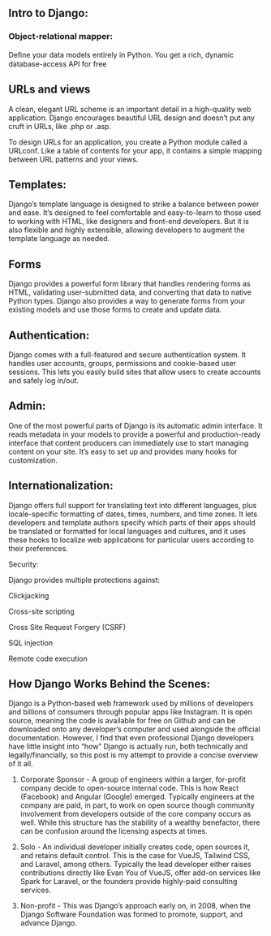 ## Intro to Django:

### Object-relational mapper:

Deﬁne your data models entirely in Python. You get a rich, dynamic database-access API for free 

## URLs and views

A clean, elegant URL scheme is an important detail in a high-quality web application. Django encourages beautiful URL design and doesn’t put any cruft in URLs, like .php or .asp.

To design URLs for an application, you create a Python module called a URLconf. Like a table of contents for your app, it contains a simple mapping between URL patterns and your views.

## Templates:

Django’s template language is designed to strike a balance between power and ease. It’s designed to feel comfortable and easy-to-learn to those used to working with HTML, like designers and front-end developers. But it is also flexible and highly extensible, allowing developers to augment the template language as needed.


## Forms

Django provides a powerful form library that handles rendering forms as HTML, validating user-submitted data, and converting that data to native Python types. Django also provides a way to generate forms from your existing models and use those forms to create and update data.

## Authentication:

Django comes with a full-featured and secure authentication system. It handles user accounts, groups, permissions and cookie-based user sessions. This lets you easily build sites that allow users to create accounts and safely log in/out.

## Admin:

One of the most powerful parts of Django is its automatic admin interface. It reads metadata in your models to provide a powerful and production-ready interface that content producers can immediately use to start managing content on your site. It’s easy to set up and provides many hooks for customization.

## Internationalization:

Django offers full support for translating text into different languages, plus locale-specific formatting of dates, times, numbers, and time zones. It lets developers and template authors specify which parts of their apps should be translated or formatted for local languages and cultures, and it uses these hooks to localize web applications for particular users according to their preferences.

Security:

Django provides multiple protections against:

Clickjacking

Cross-site scripting

Cross Site Request Forgery (CSRF)

SQL injection

Remote code execution


## How Django Works Behind the Scenes:

Django is a Python-based web framework used by millions of developers and billions of consumers through popular apps like Instagram. It is open source, meaning the code is available for free on Github and can be downloaded onto any developer’s computer and used alongside the official documentation. However, I find that even professional Django developers have little insight into “how” Django is actually run, both technically and legally/financially, so this post is my attempt to provide a concise overview of it all.

1) Corporate Sponsor - A group of engineers within a larger, for-profit company decide to open-source internal code. This is how React (Facebook) and Angular (Google) emerged. Typically engineers at the company are paid, in part, to work on open source though community involvement from developers outside of the core company occurs as well. While this structure has the stability of a wealthy benefactor, there can be confusion around the licensing aspects at times.

2) Solo - An individual developer initially creates code, open sources it, and retains default control. This is the case for VueJS, Tailwind CSS, and Laravel, among others. Typically the lead developer either raises contributions directly like Evan You of VueJS, offer add-on services like Spark for Laravel, or the founders provide highly-paid consulting services.

3) Non-profit - This was Django’s approach early on, in 2008, when the Django Software Foundation was formed to promote, support, and advance Django.
